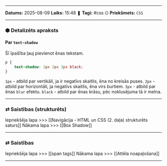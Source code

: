 ___

**Datums:** 2025-08-09
**Laiks:** 15:48
❚ **Tagi:** #css 
⌬ **Priekšmets:**  `CSS`

---
### ⬢ Detalizēts apraksts
#### Par `text-shadow`

Šī īpašība ļauj pievienot ēnas tekstam.

```css
p {
	text-shadow: 1px 2px 3px black;
}
```

`1px` - atbild par vertikāli, ja ir negatīvs skaitlis, ēna no kreisās puses.
`2px` - atbild par horizontāli, ja negatīvs skaitlis, ēna virs burtiem.
`3px` - atbild par ēnas `blur` efektu.
`black` - atbild par ēnas krāsu, pēc noklusējuma tā ir melna.

---
### ⇄ Saistības (strukturēts)

Iepriekšēja lapa >>> [[Navigācija - HTML un CSS (2. daļa) strukturēts saturs]]
Nākama lapa >>> [[Box Shadow]]

---
### ⇄ Saistības

Iepriekšēja lapa >>> [[span tags]]
Nākama lapa >>> [[Attēla noapaļošana]]

---